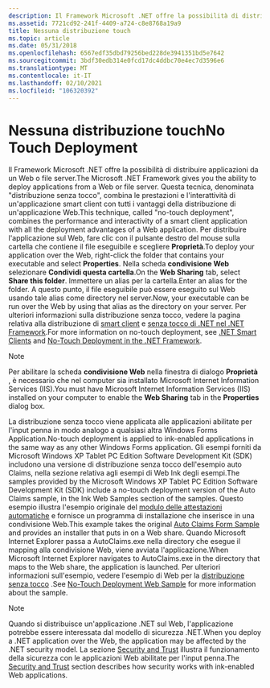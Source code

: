 ```yaml
---
description: Il Framework Microsoft .NET offre la possibilità di distribuire applicazioni da un Web o file server.
ms.assetid: 7721cd92-241f-4409-a724-c8e8768a19a9
title: Nessuna distribuzione touch
ms.topic: article
ms.date: 05/31/2018
ms.openlocfilehash: 6567edf35dbd79256bed228de3941351bd5e7642
ms.sourcegitcommit: 3bdf30edb314e0fcd17dc4ddbc70e4ec7d3596e6
ms.translationtype: MT
ms.contentlocale: it-IT
ms.lasthandoff: 02/10/2021
ms.locfileid: "106320392"
---
```

# <a name="no-touch-deployment"></a><span data-ttu-id="d1712-103">Nessuna distribuzione touch</span><span class="sxs-lookup"><span data-stu-id="d1712-103">No Touch Deployment</span></span>

<span data-ttu-id="d1712-104">Il Framework Microsoft .NET offre la possibilità di distribuire applicazioni da un Web o file server.</span><span class="sxs-lookup"><span data-stu-id="d1712-104">The Microsoft .NET Framework gives you the ability to deploy applications from a Web or file server.</span></span> <span data-ttu-id="d1712-105">Questa tecnica, denominata "distribuzione senza tocco", combina le prestazioni e l'interattività di un'applicazione smart client con tutti i vantaggi della distribuzione di un'applicazione Web.</span><span class="sxs-lookup"><span data-stu-id="d1712-105">This technique, called "no-touch deployment", combines the performance and interactivity of a smart client application with all the deployment advantages of a Web application.</span></span> <span data-ttu-id="d1712-106">Per distribuire l'applicazione sul Web, fare clic con il pulsante destro del mouse sulla cartella che contiene il file eseguibile e scegliere **Proprietà**.</span><span class="sxs-lookup"><span data-stu-id="d1712-106">To deploy your application over the Web, right-click the folder that contains your executable and select **Properties**.</span></span> <span data-ttu-id="d1712-107">Nella scheda **condivisione Web** selezionare **Condividi questa cartella**.</span><span class="sxs-lookup"><span data-stu-id="d1712-107">On the **Web Sharing** tab, select **Share this folder**.</span></span> <span data-ttu-id="d1712-108">Immettere un alias per la cartella.</span><span class="sxs-lookup"><span data-stu-id="d1712-108">Enter an alias for the folder.</span></span> <span data-ttu-id="d1712-109">A questo punto, il file eseguibile può essere eseguito sul Web usando tale alias come directory nel server.</span><span class="sxs-lookup"><span data-stu-id="d1712-109">Now, your executable can be run over the Web by using that alias as the directory on your server.</span></span> <span data-ttu-id="d1712-110">Per ulteriori informazioni sulla distribuzione senza tocco, vedere la pagina relativa alla distribuzione di [smart client](/archive/msdn-magazine/2002/july/net-zero-deployment-security-and-versioning-models-in-the-windows-forms-engine-help-you-create-and-deploy-smart-clients) e [senza tocco di .NET nel .NET Framework](/documentation/?url=%2flibrary%2fdv_vstechart%2fhtml%2fvbtchno-touchdeploymentinnetframework.asp).</span><span class="sxs-lookup"><span data-stu-id="d1712-110">For more information on no-touch deployment, see [.NET Smart Clients](/archive/msdn-magazine/2002/july/net-zero-deployment-security-and-versioning-models-in-the-windows-forms-engine-help-you-create-and-deploy-smart-clients) and [No-Touch Deployment in the .NET Framework](/documentation/?url=%2flibrary%2fdv_vstechart%2fhtml%2fvbtchno-touchdeploymentinnetframework.asp).</span></span>

> [!Note]  
> <span data-ttu-id="d1712-111">Per abilitare la scheda **condivisione Web** nella finestra di dialogo **Proprietà** , è necessario che nel computer sia installato Microsoft Internet Information Services (IIS).</span><span class="sxs-lookup"><span data-stu-id="d1712-111">You must have Microsoft Internet Information Services (IIS) installed on your computer to enable the **Web Sharing** tab in the **Properties** dialog box.</span></span>

 

<span data-ttu-id="d1712-112">La distribuzione senza tocco viene applicata alle applicazioni abilitate per l'input penna in modo analogo a qualsiasi altra Windows Forms Application.</span><span class="sxs-lookup"><span data-stu-id="d1712-112">No-touch deployment is applied to ink-enabled applications in the same way as any other Windows Forms application.</span></span> <span data-ttu-id="d1712-113">Gli esempi forniti da Microsoft Windows XP Tablet PC Edition Software Development Kit (SDK) includono una versione di distribuzione senza tocco dell'esempio auto Claims, nella sezione relativa agli esempi di Web Ink degli esempi.</span><span class="sxs-lookup"><span data-stu-id="d1712-113">The samples provided by the Microsoft Windows XP Tablet PC Edition Software Development Kit (SDK) include a no-touch deployment version of the Auto Claims sample, in the Ink Web Samples section of the samples.</span></span> <span data-ttu-id="d1712-114">Questo esempio illustra l'esempio originale del [modulo delle attestazioni automatiche](auto-claims-form-sample.md) e fornisce un programma di installazione che inserisce in una condivisione Web.</span><span class="sxs-lookup"><span data-stu-id="d1712-114">This example takes the original [Auto Claims Form Sample](auto-claims-form-sample.md) and provides an installer that puts in on a Web share.</span></span> <span data-ttu-id="d1712-115">Quando Microsoft Internet Explorer passa a AutoClaims.exe nella directory che esegue il mapping alla condivisione Web, viene avviata l'applicazione.</span><span class="sxs-lookup"><span data-stu-id="d1712-115">When Microsoft Internet Explorer navigates to AutoClaims.exe in the directory that maps to the Web share, the application is launched.</span></span> <span data-ttu-id="d1712-116">Per ulteriori informazioni sull'esempio, vedere l'esempio di Web per la [distribuzione senza tocco](no-touch-deployment-web-sample.md) .</span><span class="sxs-lookup"><span data-stu-id="d1712-116">See [No-Touch Deployment Web Sample](no-touch-deployment-web-sample.md) for more information about the sample.</span></span>

> [!Note]  
> <span data-ttu-id="d1712-117">Quando si distribuisce un'applicazione .NET sul Web, l'applicazione potrebbe essere interessata dal modello di sicurezza .NET.</span><span class="sxs-lookup"><span data-stu-id="d1712-117">When you deploy a .NET application over the Web, the application may be affected by the .NET security model.</span></span> <span data-ttu-id="d1712-118">La sezione [Security and Trust](security-and-trust.md) illustra il funzionamento della sicurezza con le applicazioni Web abilitate per l'input penna.</span><span class="sxs-lookup"><span data-stu-id="d1712-118">The [Security and Trust](security-and-trust.md) section describes how security works with ink-enabled Web applications.</span></span>

 

 

 